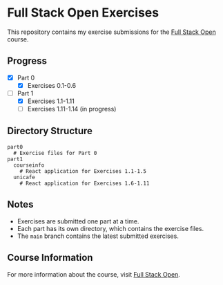 # Full Stack Open Exercises

This repository contains my exercise submissions for the [Full Stack Open](https://fullstackopen.com/en/) course.

## Progress

- [x] Part 0
  - [x] Exercises 0.1-0.6
- [ ] Part 1
  - [x] Exercises 1.1-1.11
  - [ ] Exercises 1.11-1.14 (in progress)

## Directory Structure

```
part0
  # Exercise files for Part 0
part1
  courseinfo
    # React application for Exercises 1.1-1.5
  unicafe
    # React application for Exercises 1.6-1.11
```

## Notes

- Exercises are submitted one part at a time.
- Each part has its own directory, which contains the exercise files.
- The `main` branch contains the latest submitted exercises.

## Course Information

For more information about the course, visit [Full Stack Open](https://fullstackopen.com/en/).